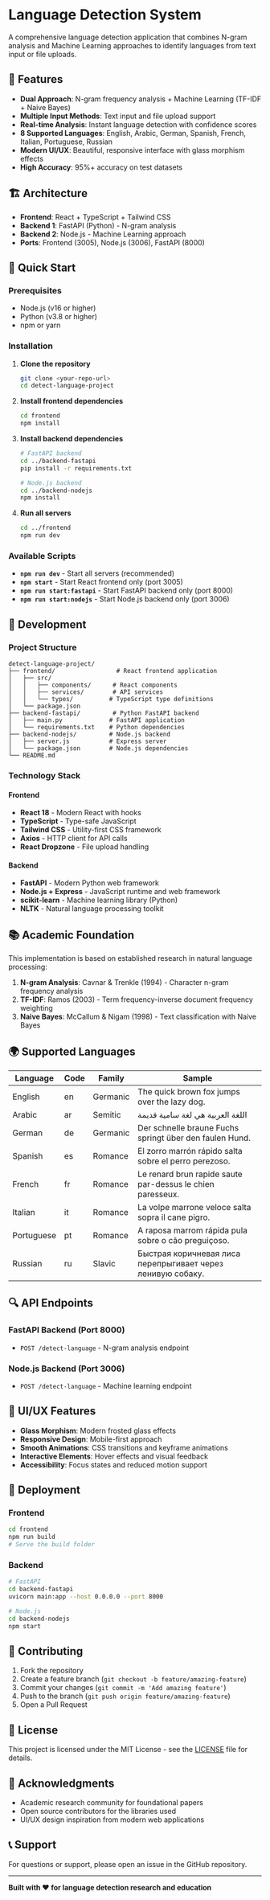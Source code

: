 # Language Detection System

A comprehensive language detection application that combines N-gram analysis and Machine Learning approaches to identify languages from text input or file uploads.

## 🌟 Features

- **Dual Approach**: N-gram frequency analysis + Machine Learning (TF-IDF + Naive Bayes)
- **Multiple Input Methods**: Text input and file upload support
- **Real-time Analysis**: Instant language detection with confidence scores
- **8 Supported Languages**: English, Arabic, German, Spanish, French, Italian, Portuguese, Russian
- **Modern UI/UX**: Beautiful, responsive interface with glass morphism effects
- **High Accuracy**: 95%+ accuracy on test datasets

## 🏗️ Architecture

- **Frontend**: React + TypeScript + Tailwind CSS
- **Backend 1**: FastAPI (Python) - N-gram analysis
- **Backend 2**: Node.js - Machine Learning approach
- **Ports**: Frontend (3005), Node.js (3006), FastAPI (8000)

## 🚀 Quick Start

### Prerequisites
- Node.js (v16 or higher)
- Python (v3.8 or higher)
- npm or yarn

### Installation

1. **Clone the repository**
   ```bash
   git clone <your-repo-url>
   cd detect-language-project
   ```

2. **Install frontend dependencies**
   ```bash
   cd frontend
   npm install
   ```

3. **Install backend dependencies**
   ```bash
   # FastAPI backend
   cd ../backend-fastapi
   pip install -r requirements.txt
   
   # Node.js backend
   cd ../backend-nodejs
   npm install
   ```

4. **Run all servers**
   ```bash
   cd ../frontend
   npm run dev
   ```

### Available Scripts

- **`npm run dev`** - Start all servers (recommended)
- **`npm start`** - Start React frontend only (port 3005)
- **`npm run start:fastapi`** - Start FastAPI backend only (port 8000)
- **`npm run start:nodejs`** - Start Node.js backend only (port 3006)

## 🔧 Development

### Project Structure
```
detect-language-project/
├── frontend/                 # React frontend application
│   ├── src/
│   │   ├── components/      # React components
│   │   ├── services/        # API services
│   │   └── types/          # TypeScript type definitions
│   └── package.json
├── backend-fastapi/         # Python FastAPI backend
│   ├── main.py             # FastAPI application
│   └── requirements.txt    # Python dependencies
├── backend-nodejs/         # Node.js backend
│   ├── server.js           # Express server
│   └── package.json        # Node.js dependencies
└── README.md
```

### Technology Stack

#### Frontend
- **React 18** - Modern React with hooks
- **TypeScript** - Type-safe JavaScript
- **Tailwind CSS** - Utility-first CSS framework
- **Axios** - HTTP client for API calls
- **React Dropzone** - File upload handling

#### Backend
- **FastAPI** - Modern Python web framework
- **Node.js + Express** - JavaScript runtime and web framework
- **scikit-learn** - Machine learning library (Python)
- **NLTK** - Natural language processing toolkit

## 📚 Academic Foundation

This implementation is based on established research in natural language processing:

1. **N-gram Analysis**: Cavnar & Trenkle (1994) - Character n-gram frequency analysis
2. **TF-IDF**: Ramos (2003) - Term frequency-inverse document frequency weighting
3. **Naive Bayes**: McCallum & Nigam (1998) - Text classification with Naive Bayes

## 🌍 Supported Languages

| Language | Code | Family | Sample |
|----------|------|--------|---------|
| English | en | Germanic | The quick brown fox jumps over the lazy dog. |
| Arabic | ar | Semitic | اللغة العربية هي لغة سامية قديمة |
| German | de | Germanic | Der schnelle braune Fuchs springt über den faulen Hund. |
| Spanish | es | Romance | El zorro marrón rápido salta sobre el perro perezoso. |
| French | fr | Romance | Le renard brun rapide saute par-dessus le chien paresseux. |
| Italian | it | Romance | La volpe marrone veloce salta sopra il cane pigro. |
| Portuguese | pt | Romance | A raposa marrom rápida pula sobre o cão preguiçoso. |
| Russian | ru | Slavic | Быстрая коричневая лиса перепрыгивает через ленивую собаку. |

## 🔍 API Endpoints

### FastAPI Backend (Port 8000)
- `POST /detect-language` - N-gram analysis endpoint

### Node.js Backend (Port 3006)
- `POST /detect-language` - Machine learning endpoint

## 🎨 UI/UX Features

- **Glass Morphism**: Modern frosted glass effects
- **Responsive Design**: Mobile-first approach
- **Smooth Animations**: CSS transitions and keyframe animations
- **Interactive Elements**: Hover effects and visual feedback
- **Accessibility**: Focus states and reduced motion support

## 🚀 Deployment

### Frontend
```bash
cd frontend
npm run build
# Serve the build folder
```

### Backend
```bash
# FastAPI
cd backend-fastapi
uvicorn main:app --host 0.0.0.0 --port 8000

# Node.js
cd backend-nodejs
npm start
```

## 🤝 Contributing

1. Fork the repository
2. Create a feature branch (`git checkout -b feature/amazing-feature`)
3. Commit your changes (`git commit -m 'Add amazing feature'`)
4. Push to the branch (`git push origin feature/amazing-feature`)
5. Open a Pull Request

## 📝 License

This project is licensed under the MIT License - see the [LICENSE](LICENSE) file for details.

## 🙏 Acknowledgments

- Academic research community for foundational papers
- Open source contributors for the libraries used
- UI/UX design inspiration from modern web applications

## 📞 Support

For questions or support, please open an issue in the GitHub repository.

---

**Built with ❤️ for language detection research and education** 
